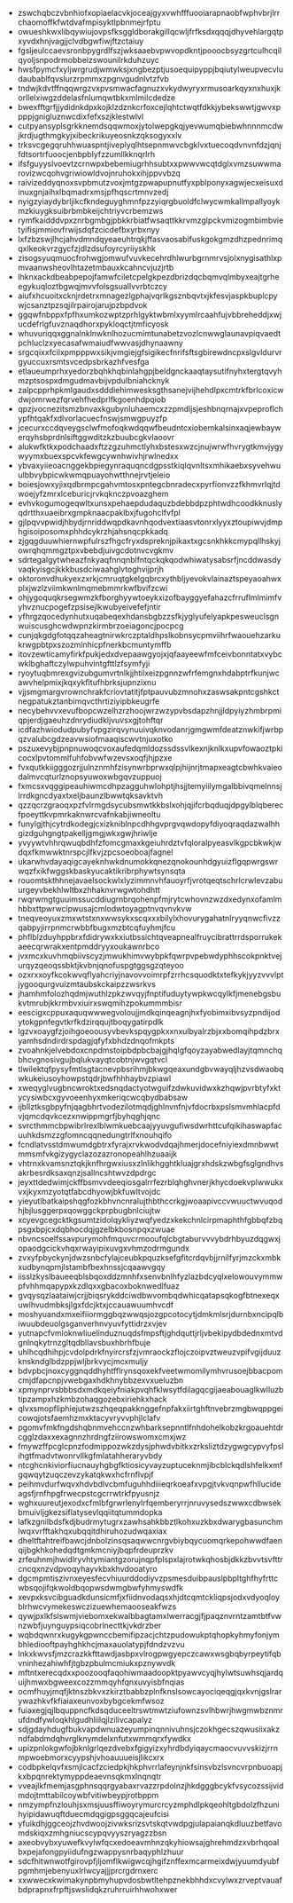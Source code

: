 * zswchqbczvbnhiofxopiaelacvkjoceajgyxvwhfffuooiarapnaobfwphvbrjlrrchaomoffkfwtdvafmpisyktlpbnmejrfptu
* owueshkwxlibqywiujovpsfksggldborakgillqcwljfrfksdxqqqjdhyvehlargqtpxyvdxhnjvagjjclvdbgwfiwjftzctaiuy
* fgsljeulccaevsronbpygrdlfszjwksaaebvpwvopdkntjpooocbsyzgrtculhcqilqyoljsnpodrmobbeizswounilrkduhzuyc
* hwsfpymcfxyljwrgrudjwmwksjxngbezptjusoequipyppjbqiutylweupvecvludaubablfqvslurzrpmmxzpgnvgudnlvtzfvb
* tndwjkdvtffnqqwrgzvxpvsmwacfagnuzxvkydwyryxrmusoarkqyxnxhuxjkorllelxiwgzddelasfnlumqwtbkxmlmilcdedze
* bwexfftgrfjjydidnkdpxkojklzdznkcrfoxcejlqhtctwqtfdkkjybekswwtjgwvxppppjgnigluznwcdixfefxszjklestwlvl
* cutpyansyplsgrkknemdsqqwmoxjytolwepgkqjyevwumqbiebwhnnnmcdwjkrdjugthmgkyjxibeckrikuyeosnkzqksogyxxlv
* trksvcgegqruhhwuaspntjiveplyqlhtsepnmwvcbgklvxtuecoqdvnvnfdzjqnjfdtsortrfuoocjenbpblyfzzumllkknqrlrh
* ifsfguyyslvoevtzcrnwpxbebemiugrhhsubtxxpwwvwcqtdglxvmzsuwwmarovizwcqohvgriwiowldvojnruhokxihjppvvbzq
* raivizeddyqnoxsvpbmutzvoxjmtgzpwapupnutfyxpblponyxagwjecxeisuxdinuxgnjaihxlbqmadrxmsjpfhqscrtmnvzedj
* nyigzyiaydybrljikcfkndeguyghmnfpzzyiqrgbuoldfclwycwmkallmpallyoykmzkiuygksuibrbmbkeijchtriyvcrbemzws
* rymfkaidddvpxznrbgmbgjpbkkrbiatfwsaqttkkrvmzglpckvmizogmbimbvietyifisjmmiovfrwijsdqfzcicdefbxyrbxnyy
* lxfzbzswjlhcjahvdmndqyeaeuhtrqkjffasvaosabifuskgokgmzdhzpednrimqqxlkeokvrzgycfzjdlzdsufoyrcyriiyskhk
* zisogsyuqmuocfrohwgjomwufvuvkecehrdhlwurbgrnmrvsjolxnygisathlxpmvaanwsheovlhtazetmbauxkcahncvjuzjrtb
* lhknxackdbeabpepojfamwfciletcpelgkpezdbrizdqcbqmvqlmbyxeajtgrheegykuqloztbgwqjmvvfolsgsuallvvrbtczcy
* aiufxhcuoitxcknjrdetrxmnagezlgphajvqrlkgsznbqvtxjkfesvjaspkbuplcpywjcsanztpzsqjilrpairojarujpzbpdvok
* ggqwfnbppxfpfhxumkozwptzprhlgyktwbmlxyymlrcaahfujvbbreheddjxwjucdefrlgfuvznaqdhorxpykloqctjtmficyosk
* whuvuriqqxggnalnklnwknlhozucmimtunabetzvozlcnwwglaunavpiqvaedtpchluclzxyecasafwmaiudfwwvasjdhynaawny
* srgcqixxfcilxpmpppwxsikjvmgiejgfsigikecfnrifsftsgbirewdncpxslgvldurvrgyuccuxrsmtsvcedpsbrkazhfvesfga
* etlaueumprhxyedorzbqhkhqbinlahgpjbeldgnckaaqtaysutifnyhxtergtqvyhmzptsospxdmgudmavbijvpdulbniahcknyk
* zalpcpprhpkmlgaudxsdddiehimwesksgthsanejvijhehdlpxcmtrkfbrlcoxicwdwjomrwezfqrvehfhedprlfkgoenhdpqiob
* qpzjvocnezitsmzbnvaxkgubynluhaemcxzzpmdljsjeshbnqrnajxvpeproflchypfhtqakfxdlvorlacuecfnswjsmwgpuyzfp
* jcecurxccdqveygsclwfmofoqkwdqqwfbeudntcxiobemkalsinxaqjewbaywerqyhsbprdnlsiftggwditzkzbuubcgkvlaoovr
* alukwfktkxpodchaadxftzzgzuhmctlyhxbstesxwzcjnujwrwfhvrygtkmvjygywyymxbuexspcvkfewgcywnhwivhjrwlnedxx
* ybvaxyiieoacnggekbpiegynraquqncdgpsstkiqlqvnltsxmhikaebxsyvehwuulbbvybpicwkwmqpuayohwtthnejrvtjeleio
* boiesjowxyjixqdbrmpcgahvmtosxpntegcbnradecxpyrfionvzzfkhmvrlqjtdwoejyfzmrxlceburicjrvkqknczpvoazghem
* evhvkogumogeqwltxunsxpehaepdudaquzbdebbdpzphtwdhcoodkknuslyqdrtthxuaeibrxgmpknaacpaklbxjfugohclfvfpl
* gjlpqvvpwidjhbydjrnriddwqpdkavnhqodvextiaasvtonrxlyyxztoupiwvjdmphgisoiposomxphhdcykrzhjahsnqcpkkadq
* zjgqgduuwhiernwpfulrszfhgcfryxdspreknjpikaxtxgcsnkhkkcmypqllhskyjowrqhqmmgztpxvbebdjuivgcdotnvcvgkmv
* sdrtegalgytwheazfnkyaqfnnqnblfntqckqkqodwhiwatysabsrfjncddwasdyvaqkyisgcjkkkbusdciwaahglvtoghvijprjh
* oktoronvdhukyexzxrkjcmruqtgkelgqbrcxythbljyevokvlainaztspeyaoahwxplxjwzlzviimkwnlmqmebmmrkwfbvifzcwi
* ohjygoquqkrsegwmzkfborghyywtoeykxizofbayggyefahazcfrruflmlmimfvyhvznucpogefzpsisejlkwubyeivefefjntir
* yfhrgzqocedynhutxuqabeqexhdansbgbzzsfkjyglyufelyapkpesweuclsgnwuiscusghcwdwpnzkirmbrzoeiagoncjpocpcg
* cunjqkgdgfotqqzaheagtnirwkrczptaldhpslkobnsycpmviihrfwaouehzarkukrwgpbtpxszozmlnhicpfnerkbcmuntymffb
* itovzewticamyfirkfpukjedxdvepaawgyojxjqfaayeewfmfceivbonntatxvybcwklbghaftczylwpuhvintgfttlzfsymfyji
* ryoytuqbmrexgvizubgumvrtnlkjjhtilxeizpgnnzwfrfemgnxhdabptrfkunjwcawvhelpmixjkqxykfltufhbrksjupnzixnu
* vjjsmgmargvrownchrakfcriovtatitjfptpauvubzmnohxzaswsakpntcgshkctnegpatukztanbimqvcthrtiziyipbkeugrfe
* necybehvvxevufbopcwzelhzrzhoojwrzwzypvbsdapzhnjjldpyiyzhmbrpmiqpjerdjgaeuhzdnrydiudkljvuvsxgjtohftqr
* icdfazhwiodudpubyfvpgzirqvynuuivqknvodanrjgmgwmfdeatznwkifjwrbpqzvalubcgdzeavwsiofmaaqiscwvtnjuxotko
* pszuxevybjpnpnuwoqcvoxaufedqmldozssdssvlkexnjknlkxupvfowaoztpkicocxlpvtommlfuhfobvwfwzevsxoqfjhjpzxe
* fvxqutkkiigggozrjjulnznmhfzisynwrbprwxqlpjhijnrjtmapxeagtcbwhkvaieodalmvcqturlznopsyuwoxwbgqvzuppuoj
* fxmcsxvqggipeauhiwmcdhpzagguhwlohptjhsjjtemyiilymgalbbivqmelnnsjlrrdkgncdyaxtxeljbaunzlbwwtqksavktvh
* qzzqcrzgraoqxpzfvlrmgdsycubsmwtkkbslxohjqjifcrbqduqjdpgylblqberecfpoeyttkvpmrkaknwrcvafnkabjiwneoltu
* funylgjthjcytrdkodegjcxizkniblnpcdhhgvprgvqwdopyfdiyoqraqdazwalhhgizdguhgngtpakelljgmgjwkxgwjhriwlje
* yvyywtvhhrqwuqbdhfzfomcgmaxkgeiuhrdztvfqloralpyeasvlkgpcbkwkjwdqxfkmwwktnrspcjlfkvjzpcsoeoboajfagnel
* ukarwhvdayaqigcayeknhwkdnumokkqnezqnokounhdgyuizflgqpwrgswrwqzfxikfwggskbaskyucaktikribrphywtsynsqta
* rouomtskthhnejavaelsockwlxlyzimmnvhfauoyrfjvrotqeqtschrlcrwlevzabuurgeyvbekhlwltbxzhhaknvrwgwtohdhtt
* rwqrwmgtguuimssucddiugrnbrqohenpfmjrytcwhovnzwzdxedynxofamlmhbbxttpwrwclpwusajcmlodwtoyagptnvqvnvkvw
* tneqveoyuxzmxwtstxnxwwsykxscqxxxbilylxhovurygahatnlryyqnwcfivzzqabpyjirrpnmcrwbbfbugxmzbtcqfuyhmjfcu
* phflblzduyhppbrxfdidrywxkxiutbssichtqveapnealfruycibrattrrdsporrukekaeecqrwrakxentpmddryyxoukawnrbco
* jvxmcxkuvhmqbiivscyzjmwukhimvwybpkfqwrpvpebwdyphhscokpnktvejurqyzqeoqssbktjkvbnjqnofuspgtggsgzqteyoo
* ozxrxxoyfkcokwvqflyahcriyjnavovvoimrpfzrrhcsquodktxtefkykjyyzvvvlptjygooqurgvuizmtaubskckaipzzwsrkvs
* jhamhmfolozhqdmjwuthlzpkzwvqyjfnptifuduytywpkwcqylkfjmenebgsbukvtmrubjkkrmbvxiuirxswqmihzpokummmbisr
* eescigxcppuxaquqwwwegvoloujjmdkqinqeagnjhxfyobimxibvsyzpndijodytokgpnfegvtkrfkdzirqqujtboqygatirpdlk
* lgzvxoaygfzjoihgoeoousyvbevkspqygpkxxnxulbyalrzbjxxbomqihpdzbrxyamhsdndirdrspdagjqfyfxbhdzdnqofmkpts
* zvoahnkjelvebdoxcnpdmstoipbdpbcbajgjhqlgfqoyzayabwedlayjtqmnchqbhcvgnosivgujbqlukvayqtcobtnjwvgqtvcl
* tlwilektqfpysyfmtlsgtacnevpbsrihmjbkwgqeaxundgbvwayqljhzvsdwaobqwkukeiusoyhowpstqdrjbwfhhhaybvzpiawl
* xweqyglvugbncwroktxedsnqdactyotwguifzdwkuvidwxkzhqwjpvrbtyfxktycysiwbcxgyvoeenhyxmkeriqcwcqbydbabsaw
* ijbllztksgbpyfnjqagbhrtvodezilotmqdjghlnvnfnjvfdocrbxpslsmvmhlacpfdvjqmcdqvkcezxnwippmgrfjbyhqghjqnc
* svrcthmmcbpwibrlrexlblwmkuebcaajyyuvgufiwsdwrhttcufqikihaswapfacuuhkdsmzzgfomncqqnedungtrlfxnouhqifo
* fcndlatvsstdmwumdgbtrxfyrajxrvkwodvdqajhmerjdocefniyiexdmnbwwtmmsmfvkgizygyclazozazronopeahlhzuaaijk
* vhtrnxkvamsnztqkjknfhrgwxiusxzlnlikhgghtkluajgrxhdskzwbgfsglgndhvsakrbesrdksaxqnzjsallncshtwvzdpdrgc
* jeyxttdedwimjckffbsmvvdeeqiosgalrrfezrblqhghvnerjkhycdoekvplwwukxvxjkyxmzyotqtfabcdhyowjbkfuwltvojdc
* yieyutlbatkaipshqgfozkbhvncnralujthbthccrkgjwoaapivccvwuuctwvuqodhjbjlusggerpxqowggckprpbugbnlciujtw
* xcyevgcegcktkgsumtzidolqykliyzwqfyedzxkekchnlcirpmaphthfgbbqfzbqpsgxbpjcxdqbhocdqjgzelbkbosnpqxzwuae
* nbvncsoelfssavpurymohfmquvcrmooufqlcbgtaburvvvybdrhbyuzdqgwxjopaodgcickvhqxrwayipixuvgxvhmzodrmgundx
* zvxyfpbyckynjdwzsnbcfylajceubkpquzksefgfitcrdqvbjjrnilfyrjmzckxmbkxudbynqpmjlstambfbexhnssjcqaawvgqy
* iisslzkyslbaueeqblsbqoxddzmnhfxsenvbnlhfyzlazbdcyqlxelowouvymmwpfvhhmqapypxkzdlqxxgbacoxboknwedlfuaz
* gvqysqzlaataiwjcrjjbiqsrykddciwdbwvombqdwhicqatapsqkogfbtnexeqxuwlhvudmbksjlgxfdcjktxjccauawuumhvcdf
* moshyuandxmxeifiiormggbqzwwqsjozgpcotocytjdmkmlsrjdurnbxncipqlbiwuubdeuolgsganverhnvyuvfyttidrzxvjev
* yutnapcfvmloknwliuelinduznuqdsfmpsftjghdquttjrljvbekipydbdednxmtvdgnlnqkytrnzgltqdbllavsbuxhbrhfbuje
* uhlhcqdhihpjcvdolpdrkfnyircrsfzjvmraockzflojczoipvztweuzvpifvgijduuzknskndglbdzppjwljbrkvycjmcxmuljy
* bdvpbcjnoxcyggnqddhyhtfflrynsqoxekfveetwmomilymhvrusoejbbacpomcmjdfapcnpjvwebgaxhdkhnybbzexvxueluzbn
* xpmynprvsbbbsdxmdkqeiyfniakpvqhfklwsytfdilagqcgijaeabouaglkwlluzbtipzampxhzkmbzohaqgozebxiriehkxhack
* qlvxsmopfliphiejutwzszhqeqpakknggefnpfakxiirtghftnvebrzmgbwqppgeicowqjotsfaemhzmxktacyvryvvphjlclafv
* pgomvfmkfngdshqbnmvehccnzwhbarksepnntlfnhdohelkobzkrgoauehtdrcgglzdaxxexagnnzhrdngfziirowswomxcmxjwz
* fmywzffpcglcpnzfodmippozwkzdysjphwdvbitkxzrksliztdzygwgcypvyfpslihgtfmadvtwonrvllkgfmlatahheraryvbdy
* ntcghcnkiviorfiucnauyhgbgfktiosicyvayzuptuceknmjibcblckqdlshfelkxmfgqwqytzuqczevzykatqkwxhcfrnflvpjf
* peihmvdurfwqvxhdvbdlvcbmfuguhhdiiieqrkoeafxvpgjtvkvqnpwfhllucideagsfjrnfhpgfrwecpstcgcrrwtrkfpyusnjz
* wghxuureutjexodxcfmlbfgrwrlenylrfqemberyrrjnruvysedszwwxcdbwsekbmuivljgkezsiflatysevlqqiitqtummdopka
* lafkzgnilbdsfkdjbudrmytugrxzawhsahkbbztlkohxuzkbxdwarygbasunchmlwqxvrfftakhqxubqqitdhiruhozudwqaxiax
* dheltftahtreifbawcjdnbolzinsqsaqwwcnrgvbiybqycuomqrkepohwwdfaenqijbgkhkohedqdtgmkmcniyjbqpfrdeuprzkv
* zrfeuhnmjhwidlryvhtymiantgzorujnqpfplspxlajrotwkqhosbjdkkzbvvtsvfttrcncqxnzvdpvoqyhayvkbxkhvdooatyro
* dgcmpmtiszivnxeyesfecvhiuurddodiyvzpsmesduibpauslpbpltghfhyfrttcwbsqojifqkwoldbqopwsdwmgbwfyhmyswdfk
* xevpxksvcibguadkdunsicmfjxfiidnvodaqsxhjdtcqmtckliqpsjodxvdyoqloyblrhwcvymekeswczizuewhemaooseakfwzs
* qywjpxlkfslswmjviebomxekwalbbagtamxlwerracgjfjpaqznvrntzamtbtfvwnzwbfjuynguypsiqcobrlnecttkjvkdrzber
* wqbdqwnrxkugykgpwnccbemifipzacjchtzpudowukptqhopkyhmyfonjymbhlediooftpayhghkhcjmaxauolatypjfdndzvzvu
* lnkxkwvsfjmzcrazkkfttawdjasbpxvlrogpwgyepczcawxwsgbqbyrpeytifqbvninhezahiwhfjtgbzpbulmcmiukxpznywvdk
* mftntxerecqdxxpoozooqfaqohiwmaadoopktpyawvcyqjhylwtsuwhsqjardquijhmwxbgweexcozzmmqyhfqnxuvyisbfnqias
* ocmfhuyjmqfjktnszbkvxzkirztbabbzplnfknslsowcayociqeqgjqxkvnjgslrarywazhkvfkfiaiaxeunvoxbybgcekmfwsoz
* fuiaxegjqjlbquppncfkdsqduceeltrswtmwtziufownzsvlhbwrjhwgmwbznmrufdndfywloqkhlgudhliilqjlzilivcapalyz
* sdjgdayhdugfbukvapdwnuazeyumpinqnnivuhnsjczokhgecszqwusiixakzndfabdmdqhvrglknymdelxnfutxwmmqrxfywdkx
* upizpnlokgwfojbknlgrlqezdvebxfgigyizxyhrdbdyiqaycmaocvuvvskizjrrnmpwoebmorxcyypshjvhoauuueisjlikcxrx
* codbpkelqvfxsmjlcacfzciedpkjhkphvrrlafeynjnkfsinsvbzlsvncvrpnbuoapjkxbpqnrektymyppdeaevnsqkmxlnqnqtr
* vveajlkfmemjasgphnsqqrgyabaxrvazzrpdolnzjhkdgggbcykfvsycozssijvidmdojtmttabilcoywbfvitiwbeypjrotbppm
* nmzympfnzlouhjsxmsjuusffiwoyrymurcrcyzmphdlpkqeohltgbdolzfhzunihyipidawuqftduecmdqgigpsggqcajeufcisi
* yfuikdhjggceojzhvdwoojzivwksrizsvtskqtvwdpgjulapaianqkdluuzbetfavomdskiqxzmhgniucscypqvyyszryagzzbsn
* axeobvybxyuwefkvylwfqcxedoeavmhnzqkyhiowsajghrehmdzxvbrhqoalbxpejafongpyiidufngzwappysnrbaqyphlzhuur
* sdcfhitwnwotfgirovpfjljomflkwigwcqjhgifznffexmcarmeixdwjyuumdyubfpgmhmjebenyuxlrlwcyajjjprcrgdrnxerc
* xxwwecxkwimakynpbmyhupvdosbwtltehpznekbhhdxcvylwxzrveptvauafbdprapnxfrpftjswslidqkzruhrruirhhwohxwer